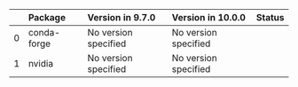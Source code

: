 <!-- markdown-link-check-disable -->

|    | Package     | Version in 9.7.0     | Version in 10.0.0    | Status   |
|---:|:------------|:---------------------|:---------------------|:---------|
|  0 | conda-forge | No version specified | No version specified |          |
|  1 | nvidia      | No version specified | No version specified |          |